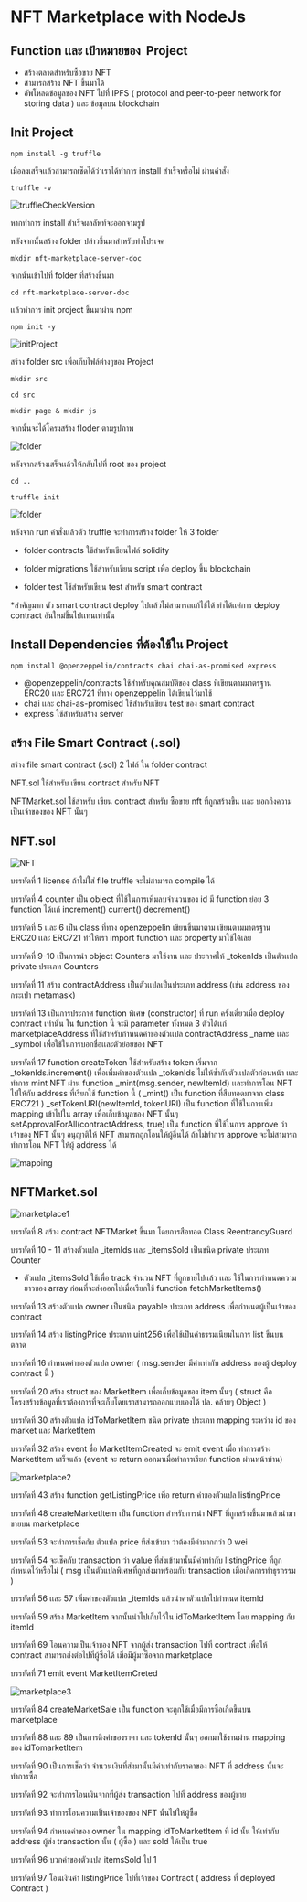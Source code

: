 # NFT Marketplace with NodeJs

## Function เเละ เป้าหมายของ  Project 

- สร้างตลาดสำหรับซื้อขาย NFT
- สามารถสร้าง NFT ขึ้นมาได้ 
- อัพโหลดข้อมูลของ NFT ไปที่ IPFS ( protocol and peer-to-peer network for storing data ) เเละ ข้อมูลบน blockchain

## Init Project 
```
npm install -g truffle
```

เมื่อลงเสร็จเเล้วสามารถเช็ดได้ว่าเราได้ทำการ install สำเร็จหรือไม่ ผ่านคำสั่ง 

```
truffle -v
```

![truffleCheckVersion](./image/truffleCheckVersion.png)

หากทำการ install สำเร็จผลลัพท์จะออกจามรูป

หลังจากนั้นสร้าง folder ปล่าวขึ้นมาสำหรับทำโปรเจค 

```
mkdir nft-marketplace-server-doc 
```

จากนั้นเข้าไปที่ folder ที่สร้างขึ้นมา 

```
cd nft-marketplace-server-doc
```

เเล้วทำการ init project ขึ้นมาผ่าน npm 

```
npm init -y 
```

![initProject](./image/initProject.png)

สร้าง folder src เพื่อเก็บไฟล์ต่างๆของ Project 

```
mkdir src 

cd src 

mkdir page & mkdir js 
```

จากนั้นจะได้โครงสร้าง floder ตามรูปภาพ

![folder](./image/floder.png)

หลังจากสร้างเสร็จเเล้วให้กลับไปที่ root ของ project 

```
cd ..

truffle init
```

![folder](./image/folder2.png)

หลังจาก run คำสั่งเเล้วตัว truffle จะทำการสร้าง folder ให้ 3 folder 

- folder  contracts ใช้สำหรับเขียนไฟล์ solidity 

- folder migrations ใช้สำหรับเขียน script เพื่อ deploy ขึ้น blockchain 

- folder test ใช้สำหรับเขียน test สำหรับ smart contract 

*สำคัญมาก ตัว smart contract deploy ไปเเล้วไม่สามารถเเก้ไข้ได้ ทำได้เเค่การ deploy contract อันใหม่ขึ้นไปเเทนเท่านั้น 

## Install Dependencies ที่ต้องใช้ใน Project 

```
npm install @openzeppelin/contracts chai chai-as-promised express
```

- @openzeppelin/contracts ใช้สำหรับคุณสมบัติของ class ที่เขียนตามมาตรฐาน ERC20 เเละ ERC721 ที่ทาง openzeppelin ได้เขียนไว้มาใช้ 
- chai เเละ chai-as-promised ใช้สำหรับเขียน test ของ smart contract 
- express ใช้สำหรับสร้าง server 

## สร้าง File Smart Contract (.sol)

สร้าง file smart contract (.sol) 2 ไฟล์ ใน folder contract

NFT.sol ใช้สำหรับ เขียน contract สำหรับ NFT

NFTMarket.sol ใช้สำหรับ เขียน contract สำหรับ ซื้อขาย nft ที่ถูกสร้างขึ้น เเละ บอกถึงความเป็นเจ้าของของ NFT นั้นๆ 

## NFT.sol 

![NFT](./image/NFT.png)

บรรทัดที่ 1 license ถ้าไม่ใส่ file truffle จะไม่สามารถ compile ได้ 

บรรทัดที่ 4 counter เป็น object ที่ใช้ในการเพิ่มลบจำนวนของ id มี function ย่อย 3 function ได้เเก้ increment() current() decrement()

บรรทัดที่ 5  เเละ 6 เป็น class ที่ทาง openzeppelin เขียนขึ้นมาตาม เขียนตามมาตรฐาน ERC20 เเละ ERC721 ทำให้เรา import function เเละ property มาใช้ได้เลย 

บรรทัดที่ 9-10 เป็นการนำ object Counters มาใช้งาน เเละ ประกาศให้ _tokenIds เป็นตัวเเปล private ประเภท Counters 
	 	
บรรทัดที่ 11 สร้าง contractAddress เป็นตัวเเปลเป็นประเภท address (เช่น address ของ กระเป๋า metamask) 

บรรทัดที่ 13 เป็นการประกาศ function พิเศษ (constructor) ที่ run ครั้งเดี่ยวเมื่อ deploy contract เท่านั้น ใน function นี้ จะมี parameter ทั้งหมด 3 ตัวได้เเก่ 
marketplaceAddress ที่ใช้สำหรับกำหนดค่าของตัวเเปล contractAddress _name เเละ _symbol เพื่อใช้ในการบอกชื่อเเละตัวย่อยของ NFT

บรรทัดที่ 17 function createToken ใช้สำหรับสร้าง token เริ่มจาก 
	_tokenIds.increment() เพื่อเพิ่มค่าของตัวเเปล _tokenIds ไม่ให้ซ้ำกับตัวเเปลตัวก่อนหน้า 
	เเละทำการ mint NFT ผ่าน function _mint(msg.sender, newItemId) เเละทำการโอน NFT ไปให้กับ address ที่เรียกใช้ function นี้ ( _mint() เป็น function ที่สืบทอดมาจาก class ERC721 )
	_setTokenURI(newItemId, tokenURI) เป็น function ที่ใช้ในการเพิ่ม mapping เข้าไปใน array เพื่อเก็บข้อมูลของ NFT นั้นๆ
	setApprovalForAll(contractAddress, true) เป็น function ที่ใช้ในการ approve ว่าเจ้าของ NFT นั้นๆ อนุญาติให้ NFT สามารถถูกโอนให้ผู้อื่นได้ 
	ถ้าไม่ทำการ approve จะไม่สามารถทำการโอน NFT ให้ผู้ address ได้ 

![mapping](./image/mapping.png)

## NFTMarket.sol

![marketplace1](./image/marketplace.png)

บรรทัดที่ 8 สร้าง contract NFTMarket ขึ้นมา โดยการสือทอด Class ReentrancyGuard

บรรทัดที่ 10 - 11 สร้างตัวเเปล _itemIds เเละ _itemsSold เป็นชนิด private ประเภท Counter

- ตัวเเปล _itemsSold ใช้เพื่อ track จำนวน NFT ที่ถูกขายไปเเล้ว เเละ ใช้ในการกำหนดความยาวของ array ก่อนที่จะส่งออกไปเมื่อเรียกใช้ function fetchMarketItems()

บรรทัดที่ 13 สร้างตัวแปล owner เป็นชนิด payable ประเภท address เพื่อกำหนดผู้เป็นเจ้าของ contract 

บรรทัดที่ 14 สร้าง listingPrice ประเภท uint256 เพื่อใช้เป็นค่าธรรมเนียมในการ list ขึ้นบนตลาด 

บรรทัดที่ 16 กำหนดค่าของตัวแปล owner ( msg.sender มีค่าเท่ากับ address ของผู้ deploy contract นี้ )

บรรทัดที่ 20 สร้าง struct ของ MarketItem เพื่อเก็บข้อมูลของ item นั้นๆ ( struct คือโครงสร้างข้อมูลที่เราต้องการที่จะเก็บโดยเราสามารถออกแบบเองได้ ปล. คล้ายๆ Object )

บรรทัดที่ 30 สร้างตัวแปล idToMarketItem ชนิด private ประเภท mapping ระหว่าง id ของ market และ MarketItem

บรรทัดที่ 32 สร้าง event ชื่อ MarketItemCreated จะ emit event เมื่อ ทำการสร้าง MarketItem เสร็จแล้ว (event จะ return ออกมาเมื่อทำการเรียก function ผ่านหน้าบ้าน)

![marketplace2](./image/marketplace2.png)

บรรทัดที่ 43 สร้าง function getListingPrice เพื่อ return ค่าของตัวแปล listingPrice

บรรทัดที่ 48 createMarketItem เป็น function สำหรับการนำ NFT ที่ถูกสร้างขึ้นมาเเล้วนำมาขายบน marketplace 

บรรทัดที่ 53 จะทำการเช็คกับ ตัวแปล price ทีส่งเข้ามา ว่าต้องมีต่ามากกว่า 0 wei 

บรรทัดที่ 54 จะเช็คกับ transaction ว่า value ที่ส่งเข้ามานั้นมีค่าเท่ากับ listingPrice ที่ถูกกำหนดไว้หรือไม่ ( msg เป็นตัวแปลพิเศษที่ถูกส่งมาพร้อมกับ transaction เมื่อเกิดการทำธุรกรรม )

บรรทัดที่ 56 เเละ 57 เพิ่มค่าของตัวแปล _itemIds แล้วนำค่าตัวแปลไปกำหนด itemId 

บรรทัดที่ 59 สร้าง MarketItem จากนั้นนำไปเก็บไว้ใน idToMarketItem โดย mapping กับ itemId

บรรทัดที่ 69 โอนความเป็นเจ้าของ NFT จากผู้ส่ง transaction ไปที่ contract เพื่อให้ contract สามารถส่งต่อไปที่ผู้ซื้อได้ เมื่อมีผู้มาซื้อจาก marketplace  

บรรทัดที่ 71 emit event MarketItemCreted 

![marketplace3](./image/marketplace3.png) 

บรรทัดที่ 84 createMarketSale เป็น function จะถูกใช้เมื่อมีการซื้อเกืดขึ้นบน marketplace

บรรทัดที่ 88 และ 89 เป็นการดึงค่าของราคา และ tokenId นั้นๆ ออกมาใช้งานผ่าน mapping ของ idTomarketItem

บรรทัดที่ 90 เป็นการเช็คว่า จำนวนเงินที่ส่งมานั้นมีค่าเท่ากับราคาของ NFT ที่ address นั้นจะทำการซื้อ

บรรทัดที่ 92 จะทำการโอนเงินจากที่ผู้ส่ง transaction ไปที่ address ของผู้ขาย 

บรรทัดที่ 93 ทำการโอนความเป็นเจ้าของของ NFT นั้นไปให้ผู้ซื้อ 

บรรทัดที่ 94 กำหนดค่าของ owner ใน mapping idToMarketItem ที่ id นั้น ให้เท่ากับ address ผู้ส่ง transaction นั้น ( ผู้ซื้อ ) และ sold ให้เป็น true 

บรรทัดที่ 96 บวกค่าของตัวแปล itemsSold ไป 1 

บรรทัดที่ 97 โอนเงินค่า listingPrice ไปที่เจ้าของ Contract ( address ที่ deployed Contract )

